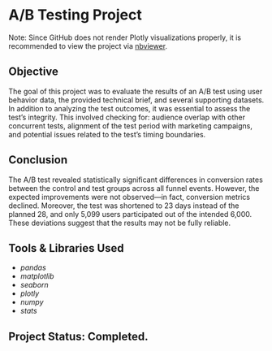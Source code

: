 # A/B Testing Project

Note: Since GitHub does not render Plotly visualizations properly, it is recommended to view the project via [nbviewer](https://nbviewer.org/github/diana-legrand/data_analysis/blob/main/ab_test_marketing/ab_test_marketing.ipynb).

## Objective

The goal of this project was to evaluate the results of an A/B test using user behavior data, the provided technical brief, and several supporting datasets. In addition to analyzing the test outcomes, it was essential to assess the test’s integrity.
This involved checking for: audience overlap with other concurrent tests, alignment of the test period with marketing campaigns, and potential issues related to the test’s timing boundaries.

## Conclusion

The A/B test revealed statistically significant differences in conversion rates between the control and test groups across all funnel events. However, the expected improvements were not observed—in fact, conversion metrics declined. Moreover, the test was shortened to 23 days instead of the planned 28, and only 5,099 users participated out of the intended 6,000. These deviations suggest that the results may not be fully reliable.

## Tools & Libraries Used
- *pandas*
- *matplotlib*
- *seaborn*
- *plotly*
- *numpy*
- *stats*

## Project Status: Completed.
